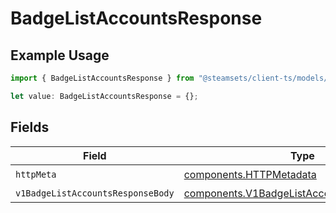 # BadgeListAccountsResponse

## Example Usage

```typescript
import { BadgeListAccountsResponse } from "@steamsets/client-ts/models/operations";

let value: BadgeListAccountsResponse = {};
```

## Fields

| Field                                                                                                    | Type                                                                                                     | Required                                                                                                 | Description                                                                                              |
| -------------------------------------------------------------------------------------------------------- | -------------------------------------------------------------------------------------------------------- | -------------------------------------------------------------------------------------------------------- | -------------------------------------------------------------------------------------------------------- |
| `httpMeta`                                                                                               | [components.HTTPMetadata](../../models/components/httpmetadata.md)                                       | :heavy_check_mark:                                                                                       | N/A                                                                                                      |
| `v1BadgeListAccountsResponseBody`                                                                        | [components.V1BadgeListAccountsResponseBody](../../models/components/v1badgelistaccountsresponsebody.md) | :heavy_minus_sign:                                                                                       | OK                                                                                                       |